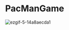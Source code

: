 # PacManGame
![ezgif-5-14a8aecda1](https://github.com/kushalShukla-web/PacManGame/assets/85934954/2fe6a6c4-6365-43a9-abab-4ca083cf2b71)
